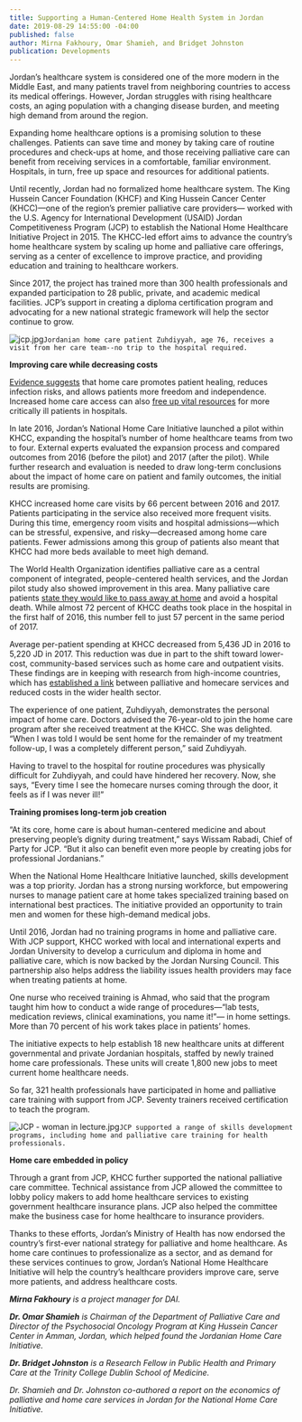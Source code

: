 ```yaml
---
title: Supporting a Human-Centered Home Health System in Jordan
date: 2019-08-29 14:55:00 -04:00
published: false
author: Mirna Fakhoury, Omar Shamieh, and Bridget Johnston
publication: Developments
---
```


Jordan’s healthcare system is considered one of the more modern in the Middle East, and many patients travel from neighboring countries to access its medical offerings. However, Jordan struggles with rising healthcare costs, an aging population with a changing disease burden, and meeting high demand from around the region.

Expanding home healthcare options is a promising solution to these challenges. Patients can save time and money by taking care of routine procedures and check-ups at home, and those receiving palliative care can benefit from receiving services in a comfortable, familiar environment. Hospitals, in turn, free up space and resources for additional patients.

Until recently, Jordan had no formalized home healthcare system. The King Hussein Cancer Foundation (KHCF) and King Hussein Cancer Center (KHCC)—one of the region’s premier palliative care providers— worked with the U.S. Agency for International Development (USAID) Jordan Competitiveness Program (JCP) to establish the National Home Healthcare Initiative Project in 2015. The KHCC-led effort aims to advance the country’s home healthcare system by scaling up home and palliative care offerings, serving as a center of excellence to improve practice, and providing education and training to healthcare workers.

Since 2017, the project has trained more than 300 health professionals and expanded participation to 28 public, private, and academic medical facilities. JCP’s support in creating a diploma certification program and advocating for a new national strategic framework will help the sector continue to grow.

![jcp.jpg](/uploads/jcp.jpg)`Jordanian home care patient Zuhdiyyah, age 76, receives a visit from her care team--no trip to the hospital required.`

**Improving care while decreasing costs**

[Evidence suggests](http://theoncologist.alphamedpress.org/content/22/4/361.long) that home care promotes patient healing, reduces infection risks, and allows patients more freedom and independence.  Increased home care access can also [free up vital resources](https://journals.sagepub.com/doi/full/10.1177/0269216313493466?url_ver=Z39.88-2003&rfr_id=ori%3Arid%3Acrossref.org&rfr_dat=cr_pub%3Dpubmed) for more critically ill patients in hospitals.

In late 2016, Jordan’s National Home Care Initiative launched a pilot within KHCC, expanding the hospital’s number of home healthcare teams from two to four. External experts evaluated the expansion process and compared outcomes from 2016 (before the pilot) and 2017 (after the pilot). While further research and evaluation is needed to draw long-term conclusions about the impact of home care on patient and family outcomes, the initial results are promising.

KHCC increased home care visits by 66 percent between 2016 and 2017. Patients participating in the service also received more frequent visits. During this time, emergency room visits and hospital admissions—which can be stressful, expensive, and risky—decreased among home care patients. Fewer admissions among this group of patients also meant that KHCC had more beds available to meet high demand.

The World Health Organization identifies palliative care as a central component of integrated, people-centered health services, and the Jordan pilot study also showed improvement in this area. Many palliative care patients [state they would like to pass away at home](https://jamanetwork.com/journals/jama/fullarticle/197944) and avoid a hospital death.  While almost 72 percent of KHCC deaths took place in the hospital in the first half of 2016, this number fell to just 57 percent in the same period of 2017.

Average per-patient spending at KHCC decreased from 5,436 JD in 2016 to 5,220 JD in 2017. This reduction was due in part to the shift toward lower-cost, community-based services such as home care and outpatient visits.  These findings are in keeping with research from high-income countries, which has [established a link](https://jamanetwork.com/journals/jamainternalmedicine/fullarticle/414449) between palliative and homecare services and reduced costs in the wider health sector.

The experience of one patient, Zuhdiyyah, demonstrates the personal impact of home care. Doctors advised the 76-year-old to join the home care program after she received treatment at the KHCC. She was delighted. “When I was told I would be sent home for the remainder of my treatment follow-up, I was a completely different person,” said Zuhdiyyah.

Having to travel to the hospital for routine procedures was physically difficult for Zuhdiyyah, and could have hindered her recovery. Now, she says, “Every time I see the homecare nurses coming through the door, it feels as if I was never ill!”

**Training promises long-term job creation**

“At its core, home care is about human-centered medicine and about preserving people’s dignity during treatment,” says Wissam Rabadi, Chief of Party for JCP. “But it also can benefit even more people by creating jobs for professional Jordanians.”

When the National Home Healthcare Initiative launched, skills development was a top priority. Jordan has a strong nursing workforce, but empowering nurses to manage patient care at home takes specialized training based on international best practices. The initiative provided an opportunity to train men and women for these high-demand medical jobs.

Until 2016, Jordan had no training programs in home and palliative care. With JCP support, KHCC worked with local and international experts and Jordan University to develop a curriculum and diploma in home and palliative care, which is now backed by the Jordan Nursing Council. This partnership also helps address the liability issues health providers may face when treating patients at home.

One nurse who received training is Ahmad, who said that the program taught him how to conduct a wide range of procedures—“lab tests, medication reviews, clinical examinations, you name it!”— in home settings. More than 70 percent of his work takes place in patients’ homes.

The initiative expects to help establish 18 new healthcare units at different governmental and private Jordanian hospitals, staffed by newly trained home care professionals. These units will create 1,800 new jobs to meet current home healthcare needs.

So far, 321 health professionals have participated in home and palliative care training with support from JCP. Seventy trainers received certification to teach the program.

![JCP - woman in lecture.jpg](/uploads/JCP%20-%20woman%20in%20lecture.jpg)`JCP supported a range of skills development programs, including home and palliative care training for health professionals.`

**Home care embedded in policy**

Through a grant from JCP, KHCC further supported the national palliative care committee. Technical assistance from JCP allowed the committee to lobby policy makers to add home healthcare services to existing government healthcare insurance plans. JCP also helped the committee make the business case for home healthcare to insurance providers.

Thanks to these efforts, Jordan’s Ministry of Health has now endorsed the country’s first-ever national strategy for palliative and home healthcare. As home care continues to professionalize as a sector, and as demand for these services continues to grow, Jordan’s National Home Healthcare Initiative will help the country’s healthcare providers improve care, serve more patients, and address healthcare costs.

***Mirna Fakhoury** is a project manager for DAI.*

***Dr. Omar Shamieh** is Chairman of the Department of Palliative Care and Director of the Psychosocial Oncology Program at King Hussein Cancer Center in Amman, Jordan, which helped found the Jordanian Home Care Initiative.*

***Dr. Bridget Johnston** is a Research Fellow in Public Health and Primary Care at the Trinity College Dublin School of Medicine.*

*Dr. Shamieh and Dr. Johnston co-authored a report on the economics of palliative and home care services in Jordan for the National Home Care Initiative.*